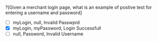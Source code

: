 ?[Given a merchant login page, what is an example of postive test for entering a username and password]
-[ ] myLogin, null, Invalid Passwprd
-[x] myLogin, myPassword, Login Successfull
-[ ] null, Password, Invalid Username